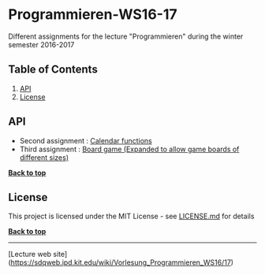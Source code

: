 # Programmieren-WS16-17

Different assignments for the lecture "Programmieren" during the winter semester 2016-2017

## Table of Contents

1. [API](#api)
1. [License](#license)

## API

* Second assignment : [Calendar functions](https://github.com/jotatoledo/Programmieren-WS16-17/blob/master/assignment02.pdf)
* Third assignment : [Board game (Expanded to allow game boards of different sizes)](https://github.com/jotatoledo/Programmieren-WS16-17/blob/master/assignment03.pdf)

**[Back to top](#table-of-contents)**

## License

This project is licensed under the MIT License - see [LICENSE.md](https://github.com/jotatoledo/Programmieren-WS16-17/blob/master/LICENSE) for details

**[Back to top](#table-of-contents)**

--------------------------------

[Lecture web site] (https://sdqweb.ipd.kit.edu/wiki/Vorlesung_Programmieren_WS16/17)